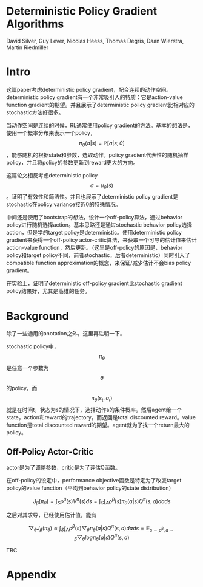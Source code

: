 # Deterministic Policy Gradient Algorithms

David Silver, Guy Lever, Nicolas Heess, Thomas Degris, Daan Wierstra, Martin Riedmiller

# Intro

这篇paper考虑deterministic policy gradient，配合连续的动作空间。deterministic policy gradient有一个非常吸引人的特质：它是action-value function gradient的期望。并且展示了deterministic policy gradient比相对应的stochastic方法好很多。

当动作空间是连续的时候，RL通常使用policy gradient的方法。基本的想法是，使用一个概率分布来表示一个policy，$$\pi_\theta(a|s) = \mathbb{P}[a|s;\theta]$$，能够随机的根据state和参数，选取动作。policy gradient代表性的随机抽样policy，并且将policy的参数更新到reward更大的方向。

这篇论文相反考虑deterministic policy $$a=\mu_\theta(s)$$。证明了有效性和简洁性。并且也展示了deterministic policy gradient是stochastic在policy variance接近0的特殊情况。

中间还是使用了bootstrap的想法，设计一个off-policy算法，通过behavior policy进行随机选择action。基本思路还是通过stochastic behavior policy选择action，但是学的target policy是deterministic。使用deterministic policy gradient来获得一个off-policy actor-critic算法，来获取一个可导的估计值来估计action-value function，然后更新。（这里是off-policy的原因是，behavior policy和target policy不同，前者stochastic，后者deterministic）同时引入了compatible function approximation的概念，来保证/减少估计不会bias policy gradient。

在实验上，证明了deterministic off-policy gradient比stochastic gradient policy结果好，尤其是高维的任务。

# Background

除了一些通用的anotation之外，这里再注明一下。

stochastic policy中，$$\pi_\theta$$是任意一个参数为$$\theta$$的policy，而$$\pi_\theta(s_t,a_t)$$就是在时间t，状态为s的情况下，选择动作a的条件概率。然后agent给一个state，action和reward的trajectory，而返回是total discounted reward。value function是total discounted reward的期望。agent就为了找一个return最大的policy。

## Off-Policy Actor-Critic

actor是为了调整参数，critic是为了评估Q函数。

在off-policy的设定中，performance objective函数是特定为了改变target policy的value function（平均到behavior policy的state distribution）

$$ J_\beta(\pi_\theta) = \int_S \rho^\beta(s) V^\pi(s) ds = \int_S \int_A \rho^\beta(s) \pi_\theta(a|s) Q^\pi(s,a) da ds $$

之后对其求导，已经使用估计值，能有

$$ \bigtriangledown_\theta J_\beta(\pi_\theta) \approx \int_S \int_A \rho^\beta(s) \bigtriangledown_\theta \pi_\theta(a|s) Q^\pi(s,a) da ds = \mathbb{E}_{s \sim \rho^\beta ,a \sim \beta} \bigtriangledown_\theta log \pi_\theta (a|s) Q^\pi(s,a) $$

TBC

# Appendix


